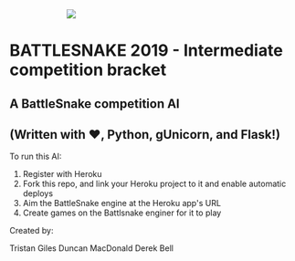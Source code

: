 <img align="centre" style="padding-left:100px;" src="https://static-cdn.jtvnw.net/twitch-event-images-v2/84776231-3405-4895-9f8c-2306d9b9422f-320x180">

# BATTLESNAKE 2019 - Intermediate competition bracket
## A BattleSnake competition AI
## (Written with ❤️, Python, gUnicorn, and Flask!)

To run this AI:
  1. Register with Heroku
  2. Fork this repo, and link your Heroku project to it and enable automatic deploys
  3. Aim the BattleSnake engine at the Heroku app's URL
  4. Create games on the Battlsnake enginer for it to play

Created by:

Tristan Giles
Duncan MacDonald
Derek Bell
